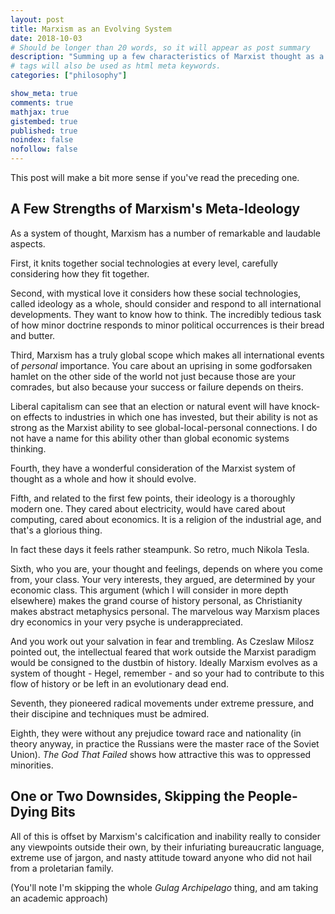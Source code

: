 ```yaml
---
layout: post
title: Marxism as an Evolving System
date: 2018-10-03
# Should be longer than 20 words, so it will appear as post summary
description: "Summing up a few characteristics of Marxist thought as a system"
# tags will also be used as html meta keywords.
categories: ["philosophy"]

show_meta: true
comments: true
mathjax: true
gistembed: true
published: true
noindex: false
nofollow: false
---
```


This post will make a bit more sense if you've read the preceding one.
## A Few Strengths of Marxism's Meta-Ideology
As a system of thought, Marxism has a number of remarkable and laudable
aspects. 

First, it knits together social technologies at every level, carefully
considering how they fit together.

Second, with mystical love it considers how these social technologies, called
ideology as a whole, should consider and respond to all international
developments. They want to know how to think. The incredibly tedious task of how
minor doctrine responds to minor political occurrences is their bread and
butter.

Third, Marxism has a truly global scope which makes all international events of
*personal* importance. You care about an uprising in some godforsaken hamlet on
the other side of the world not just because those are your comrades, but also
because your success or failure depends on theirs. 

Liberal capitalism can see that an election or natural event will have knock-on
effects to industries in which one has invested, but their ability is not as
strong as the Marxist ability to see global-local-personal connections. I do not
have a name for this ability other than global economic systems thinking.

Fourth, they have a wonderful consideration of the Marxist system of thought as
a whole and how it should evolve.

Fifth, and related to the first few points, their ideology is a thoroughly
modern one. They cared about electricity, would have cared about computing,
cared about economics. It is a religion of the industrial age, and that's a
glorious thing.

In fact these days it feels rather steampunk. So retro, much Nikola Tesla.

Sixth, who you are, your thought and feelings, depends on where you come from,
your class. Your very interests, they argued, are determined by your economic
class. This argument (which I will consider in more depth elsewhere) makes the
grand course of history personal, as Christianity makes abstract metaphysics
personal. The marvelous way Marxism places dry economics in your very psyche is
underappreciated.

And you work out your salvation in fear and trembling. As Czeslaw Milosz pointed
out, the intellectual feared that work outside the Marxist paradigm would be
consigned to the dustbin of history. Ideally Marxism evolves as a system of
thought - Hegel, remember - and so your had to contribute to this flow of
history or be left in an evolutionary dead end.

Seventh, they pioneered radical movements under extreme pressure, and their
discipine and techniques must be admired. 

Eighth, they were without any prejudice toward race and nationality (in theory
anyway, in practice the Russians were the master race of the Soviet Union). *The God That Failed* shows how attractive this was to oppressed minorities.

## One or Two Downsides, Skipping the People-Dying Bits
All of this is offset by Marxism's calcification and inability really to
consider any viewpoints outside their own, by their infuriating bureaucratic
language, extreme use of jargon, and nasty attitude toward anyone who did not
hail from a proletarian family.

(You'll note I'm skipping the whole *Gulag Archipelago* thing, and am taking an
academic approach)
